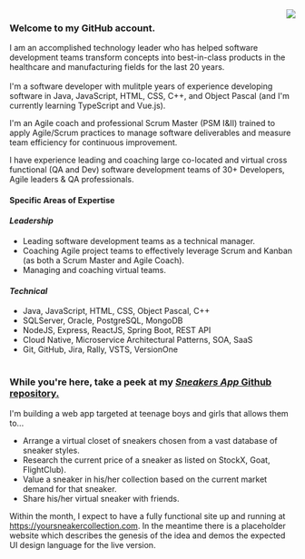<a href="https://yoursneakercollection.com/">
<img align="right" src="https://images.stockx.com/360/Air-Jordan-1-Retro-High-White-University-Blue-Black/Images/Air-Jordan-1-Retro-High-White-University-Blue-Black/Lv2/img19.jpg?fm=avif&auto=compress&w=576&dpr=2&updated_at=1635340557&h=100&q=60">
</a>
<h3>Welcome to my GitHub account.</h3>

I am an accomplished technology leader who has helped software development teams transform concepts into best-in-class products in the healthcare and manufacturing fields for the last 20 years. <br><br>I'm a software developer with mulitple years of experience developing software in Java, JavaScript, HTML, CSS, C++, and Object Pascal (and I'm currently learning TypeScript and Vue.js).


I'm an Agile coach and professional Scrum Master (PSM I&II) trained to apply Agile/Scrum practices to manage software deliverables and measure team efficiency for continuous improvement.

I have experience leading and coaching large co-located and virtual cross functional (QA and Dev) software development teams of 30+ Developers, Agile leaders & QA professionals.

#### Specific Areas of Expertise

#### <em>Leadership</em>
- Leading software development teams as a technical manager.
- Coaching Agile project teams to effectively leverage Scrum and Kanban (as both a Scrum Master and Agile Coach).
- Managing and coaching virtual teams.
#### <em>Technical</em></h5>
- Java, JavaScript, HTML, CSS, Object Pascal, C++
- SQLServer, Oracle, PostgreSQL, MongoDB
- NodeJS, Express, ReactJS, Spring Boot, REST API 
- Cloud Native, Microservice Architectural Patterns, SOA, SaaS
- Git, GitHub, Jira, Rally, VSTS, VersionOne

#
<h3>While you're here, take a peek at my <em><a href="https://github.com/troylovelljones/SneakersApp">Sneakers App</em> Github repository.</a></h3>

I'm building a web app targeted at teenage boys and girls that allows them to...
- Arrange a virtual closet of sneakers chosen from a vast database of sneaker styles.
- Research the current price of a sneaker as listed on StockX, Goat, FlightClub).
- Value a sneaker in his/her collection based on the current market demand for that sneaker.
- Share his/her virtual sneaker with friends.

Within the month, I expect to have a fully functional site up and running at https://yoursneakercollection.com.  In the meantime there is a placeholder website which describes the genesis of the idea and demos the expected UI design language for the live version.

